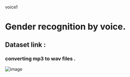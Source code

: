 
voice1
# Gender recognition by voice.

## Dataset link : 

### converting mp3 to wav files .

![image](https://user-images.githubusercontent.com/91651103/225900277-c2d8e3ba-ee39-46a4-9daa-6b746058b879.png)
